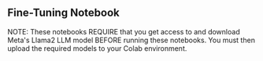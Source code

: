 ## Fine-Tuning Notebook

NOTE: These notebooks REQUIRE that you get access to and download Meta's Llama2 LLM model BEFORE running these notebooks. You must then upload the required models to your Colab environment.